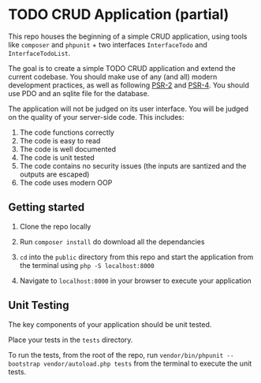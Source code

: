 
TODO CRUD Application (partial)
===

This repo houses the beginning of a simple CRUD application, using tools like `composer` and `phpunit` + two interfaces `InterfaceTodo` and `InterfaceTodoList`.

The goal is to create a simple TODO CRUD application and extend the current codebase. You should make use of any (and all) modern development practices, as well as following [PSR-2](https://www.php-fig.org/psr/psr-2/) and [PSR-4](https://www.php-fig.org/psr/psr-4/). You should use PDO and an sqlite file for the database. 

The application will not be judged on its user interface. You will be judged on the quality of your server-side code. This includes:

1. The code functions correctly
1. The code is easy to read
1. The code is well documented
1. The code is unit tested
1. The code contains no security issues (the inputs are santized and the outputs are escaped)
1. The code uses modern OOP

## Getting started

1. Clone the repo locally

2. Run `composer install` do download all the dependancies

3. `cd` into the `public` directory from this repo and start the application from the terminal using `php -S localhost:8000`

4. Navigate to `localhost:8000` in your browser to execute your application

## Unit Testing

The key components of your application should be unit tested. 

Place your tests in the `tests` directory.

To run the tests, from the root of the repo, run `vendor/bin/phpunit --bootstrap vendor/autoload.php tests` from the terminal to execute the unit tests. 
